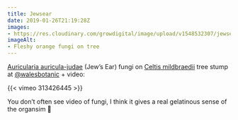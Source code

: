 ```yaml
---
title: Jewsear
date: 2019-01-26T21:19:28Z
images: 
- https://res.cloudinary.com/growdigital/image/upload/v1548532307/jewsear-D507E179.jpg
imageAlt: 
- Fleshy orange fungi on tree
---
```


[Auricularia auricula-judae](https://en.wikipedia.org/wiki/Auricularia_auricula-judae) (Jew’s Ear) fungi on [Celtis mildbraedii](https://en.wikipedia.org/wiki/Celtis_mildbraedii) tree stump at [@walesbotanic](https://mobile.twitter.com/walesbotanic) + video:

{{< vimeo 313426445 >}}

You don’t often see video of fungi, I think it gives a real gelatinous sense of the organsim 🙂
